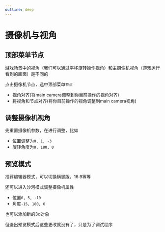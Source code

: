 ```yaml
---
outline: deep
---
```


# 摄像机与视角

## 顶部菜单节点

游戏场景中的视角（我们可以通过平移旋转操作视角）和主摄像机视角（游戏运行看到的画面）是不同的

点击摄像机节点，选中顶部菜单`节点`

- 视角对齐(将main camera调整到你目前操作的视角对齐)
- 将视角和节点对齐(将你目前操作的视角调整到main camera视角)

## 调整摄像机视角

先重置摄像机参数，在进行调整，比如
- 位置调整为`0, 1, -3`
- 旋转角度为`0, 180, 0`

## 预览模式

推荐编辑器模式，可以切换横竖版，16:9等等

还可以进入沙河模式调整摄像机属性
- 位置`0, 5, -10`
- 角度`-15, 180, 0`

也可以添加新的3d对象

但退出预览模式后这些更改就没有了，只是为了调试程序